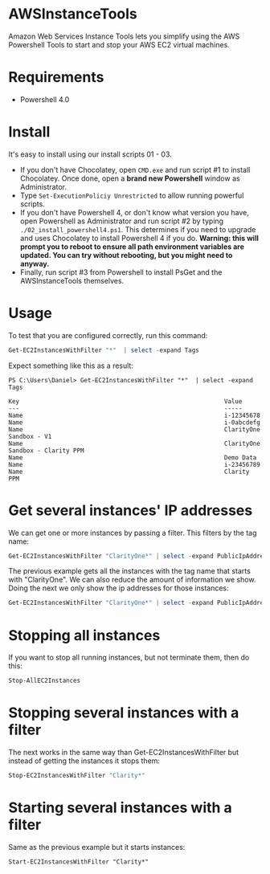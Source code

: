 # AWSInstanceTools

Amazon Web Services Instance Tools lets you simplify using the AWS Powershell Tools to start and stop your AWS EC2 virtual machines.

# Requirements

* Powershell 4.0

# Install

It's easy to install using our install scripts 01 - 03. 

* If you don't have Chocolatey, open `CMD.exe` and run script #1 to install Chocolatey. Once done, open a **brand new Powershell** window as Administrator.
* Type `Set-ExecutionPoliciy Unrestricted` to allow running powerful scripts.
* If you don't have Powershell 4, or don't know what version you have, open Powershell as Administrator and run script #2 by typing `./02_install_powershell4.ps1`. This determines if you need to upgrade and uses Chocolatey to install Powershell 4 if you do. **Warning: this will prompt you to reboot to ensure all path environment variables are updated. You can try without rebooting, but you might need to anyway.**
* Finally, run script #3 from Powershell to install PsGet and the AWSInstanceTools themselves.

# Usage
To test that you are configured correctly, run this command:

```powershell
Get-EC2InstancesWithFilter "*"  | select -expand Tags
```

Expect something like this as a result:

```
PS C:\Users\Daniel> Get-EC2InstancesWithFilter "*"  | select -expand Tags

Key                                                         Value
---                                                         -----
Name                                                        i-12345678
Name                                                        i-0abcdefg
Name                                                        ClarityOne Sandbox - V1
Name                                                        ClarityOne Sandbox - Clarity PPM
Name                                                        Demo Data
Name                                                        i-23456789
Name                                                        Clarity PPM
```


# Get several instances' IP addresses
We can get one or more instances by passing a filter. This filters by the tag name:

```powershell
Get-EC2InstancesWithFilter "ClarityOne*" | select -expand PublicIpAddress`
```

The previous example gets all the instances with the tag name that starts with "ClarityOne".
We can also reduce the amount of information we show. Doing the next we only show the ip addresses for those instances:

```powershell
Get-EC2InstancesWithFilter "ClarityOne*" | select -expand PublicIpAddress`
```

# Stopping all instances
If you want to stop all running instances, but not terminate them, then do this:

```powershell
Stop-AllEC2Instances
```

# Stopping several instances with a filter
The next works in the same way than Get-EC2InstancesWithFilter but instead of getting the instances it stops them:

```powershell
Stop-EC2InstancesWithFilter "Clarity*"
```

# Starting several instances with a filter 
Same as the previous example but it starts instances:

```
Start-EC2InstancesWithFilter "Clarity*"
```
